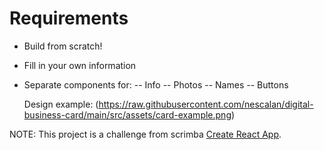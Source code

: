 # Requirements

- Build from scratch!
- Fill in your own information
- Separate components for:
  -- Info
  -- Photos
  -- Names
  -- Buttons

  Design example: (https://raw.githubusercontent.com/nescalan/digital-business-card/main/src/assets/card-example.png)

NOTE: This project is a challenge from scrimba [Create React App](https://scrimba.com).
